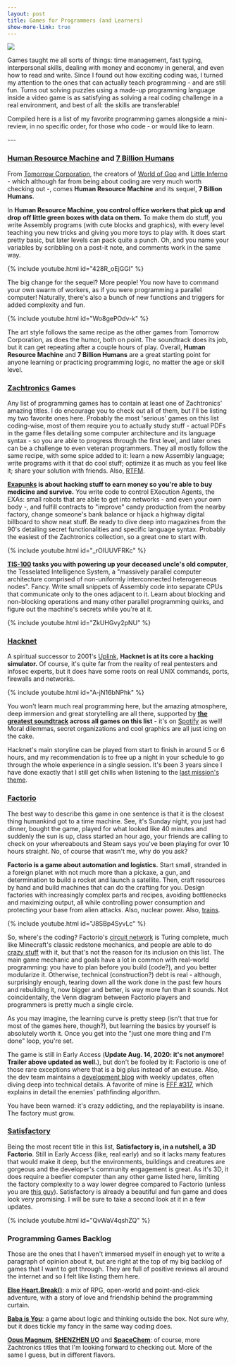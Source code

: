 ```yaml
---
layout: post
title: Games for Programmers (and Learners)
show-more-link: true
---
```


![]({{site.baseurl}}/images/games-for-programmers-and-learners/header.jpg)

Games taught me all sorts of things: time management, fast typing, interpersonal skills, dealing with money and economy in general, and even how to read and write. Since I found out how exciting coding was, I turned my attention to the ones that can actually teach programming - and are still fun. Turns out solving puzzles using a made-up programming language inside a video game is as satisfying as solving a real coding challenge in a real environment, and best of all: the skills are transferable!

Compiled here is a list of my favorite programming games alongside a mini-review, in no specific order, for those who code - or would like to learn.

<!--more--> ---

### [Human Resource Machine](https://store.steampowered.com/app/375820/) and [7 Billion Humans](https://store.steampowered.com/app/792100/)

From [Tomorrow Corporation](https://tomorrowcorporation.com/), the creators of [World of Goo](https://store.steampowered.com/app/22000/) and [Little Inferno](https://store.steampowered.com/app/221260/) - which although far from being about coding are very much worth checking out -, comes **Human Resource Machine** and its sequel, **7 Billion Humans**.

In **Human Resource Machine, you control office workers that pick up and drop off little green boxes with data on them.** To make them do stuff, you write Assembly programs (with cute blocks and graphics), with every level teaching you new tricks and giving you more toys to play with. It does start pretty basic, but later levels can pack quite a punch. Oh, and you name your variables by scribbling on a post-it note, and comments work in the same way.

{% include youtube.html id="428R_oEjGGI" %}

The big change for the sequel? More people! You now have to command your own swarm of workers, as if you were programming a parallel computer! Naturally, there's also a bunch of new functions and triggers for added complexity and fun.

{% include youtube.html id="Wo8gePOdv-k" %}

The art style follows the same recipe as the other games from Tomorrow Corporation, as does the humor, both on point. The soundtrack does its job, but it can get repeating after a couple hours of play. Overall, **Human Resource Machine** and **7 Billion Humans** are a great starting point for anyone learning or practicing programming logic, no matter the age or skill level.

### [Zachtronics](http://www.zachtronics.com/) Games

Any list of programming games has to contain at least one of Zachtronics' amazing titles. I do encourage you to check out all of them, but I'll be listing my two favorite ones here. Probably the most 'serious' games on this list coding-wise, most of them require you to actually study stuff - actual PDFs in the game files detailing some computer architecture and its language syntax - so you are able to progress through the first level, and later ones can be a challenge to even veteran programmers. They all mostly follow the same recipe, with some spice added to it: learn a new Assembly language; write programs with it that do cool stuff; optimize it as much as you feel like it; share your solution with friends. Also, [RTFM](http://www.readthefuckingmanual.com/).

**[Exapunks](https://store.steampowered.com/app/716490/) is about hacking stuff to earn money so you're able to buy medicine and survive.** You write code to control EXecution Agents, the EXAs: small robots that are able to get into networks - and even your own body -, and fulfill contracts to "improve" candy production from the nearby factory, change someone's bank balance or hijack a highway digital billboard to show neat stuff. Be ready to dive deep into magazines from the 90's detailing secret functionalities and specific language syntax. Probably the easiest of the Zachtronics collection, so a great one to start with.

{% include youtube.html id="_rOIUUVFRKc" %}

**[TIS-100](https://store.steampowered.com/app/370360/) tasks you with powering up your deceased uncle's old computer**, the Tesselated Intelligence System, a "massively parallel computer architecture comprised of non-uniformly interconnected heterogeneous nodes". Fancy. Write small snippets of Assembly code into separate CPUs that communicate only to the ones adjacent to it. Learn about blocking and non-blocking operations and many other parallel programming quirks, and figure out the machine's secrets while you're at it.

{% include youtube.html id="ZkUHGvy2pNU" %}

### [Hacknet](https://store.steampowered.com/app/365450/)

A spiritual successor to 2001's [Uplink](https://store.steampowered.com/app/1510/), **Hacknet is at its core a hacking simulator.** Of course, it's quite far from the reality of real pentesters and infosec experts, but it does have some roots on real UNIX commands, ports, firewalls and networks.

{% include youtube.html id="A-jN16bNPhk" %}

You won't learn much real programming here, but the amazing atmosphere, deep immersion and great storytelling are all there, supported by **[the greatest soundtrack](https://bossbattlerecords.bandcamp.com/album/hacknet) across all games on this list** - it's on [Spotify](https://open.spotify.com/album/6vKaTpEfIxe39EkoGlUv9i) as well! Moral dilemmas, secret organizations and cool graphics are all just icing on the cake.

Hacknet's main storyline can be played from start to finish in around 5 or 6 hours, and my recommendation is to free up a night in your schedule to go through the whole experience in a single session. It's been 3 years since I have done exactly that I still get chills when listening to the [last mission's theme](https://www.youtube.com/watch?v=qFfybn_W8Ak).

### [Factorio](https://store.steampowered.com/app/427520/)

The best way to describe this game in one sentence is that it is the closest thing humankind got to a time machine. See, it's Sunday night, you just had dinner, bought the game, played for what looked like 40 minutes and suddenly the sun is up, class started an hour ago, your friends are calling to check on your whereabouts and Steam says you've been playing for over 10 hours straight. No, of course that wasn't me, why do you ask?

**Factorio is a game about automation and logistics.** Start small, stranded in a foreign planet with not much more than a pickaxe, a gun, and determination to build a rocket and launch a satellite. Then, craft resources by hand and build machines that can do the crafting for you. Design factories with increasingly complex parts and recipes, avoiding bottlenecks and maximizing output, all while controlling power consumption and protecting your base from alien attacks. Also, nuclear power. Also, [trains](https://www.youtube.com/watch?v=hHkKJfcBXcw).

{% include youtube.html id="J8SBp4SyvLc" %}

So, where's the coding? Factorio's [circuit network](https://wiki.factorio.com/Circuit_network) is Turing complete, much like Minecraft's classic redstone mechanics, and people are able to do [crazy stuff](https://www.youtube.com/watch?v=7lVAFcDX4eM) with it, but that's not the reason for its inclusion on this list. The main game mechanic and goals have a lot in common with real-world programming: you have to plan before you build (code?), and you better modularize it. Otherwise, technical (construction?) debt is real - although, surprisingly enough, tearing down all the work done in the past few hours and rebuilding it, now bigger and better, is way more fun than it sounds. Not coincidentally, the Venn diagram between Factorio players and programmers is pretty much a single circle.

As you may imagine, the learning curve is pretty steep (isn't that true for most of the games here, though?), but learning the basics by yourself is absolutely worth it. Once you get into the "just one more thing and I'm done" loop, you're set.

The game is still in Early Access (**Update Aug. 14, 2020: it's not anymore! Trailer above updated as well.**), but don't be fooled by it: Factorio is one of those rare exceptions where that is a big plus instead of an excuse. Also, the dev team maintains a [development blog](https://factorio.com/blog/) with weekly updates, often diving deep into technical details. A favorite of mine is [FFF #317](https://factorio.com/blog/post/fff-317), which explains in detail the enemies' pathfinding algorithm.

You have been warned: it's crazy addicting, and the replayability is insane. The factory must grow.

### [Satisfactory](https://www.epicgames.com/store/product/satisfactory)

Being the most recent title in this list, **Satisfactory is, in a nutshell, a 3D Factorio**. Still in Early Access (like, real early) and so it lacks many features that would make it deep, but the environments, buildings and creatures are gorgeous and the developer's community engagement is great. As it's 3D, it does require a beefier computer than any other game listed here, limiting the factory complexity to a way lower degree compared to Factorio (unless you are [this guy](https://www.youtube.com/watch?v=Oh2oF-eZTD8)). Satisfactory is already a beautiful and fun game and does look very promising. I will be sure to take a second look at it in a few updates.

{% include youtube.html id="QvWaV4qshZQ" %}

### Programming Games Backlog

Those are the ones that I haven't immersed myself in enough yet to write a paragraph of opinion about it, but are right at the top of my big backlog of games that I want to get through. They are full of positive reviews all around the internet and so I felt like listing them here.

**[Else Heart.Break()](https://store.steampowered.com/app/400110/)**: a mix of RPG, open-world and point-and-click adventure, with a story of love and friendship behind the programming curtain.

**[Baba is You](https://store.steampowered.com/app/736260/)**: a game about logic and thinking outside the box. Not sure why, but it does tickle my fancy in the same way coding does.

**[Opus Magnum](https://store.steampowered.com/app/558990/)**, **[SHENZHEN I/O](https://store.steampowered.com/app/504210/)** and **[SpaceChem](https://store.steampowered.com/app/92800/)**: of course, more Zachtronics titles that I'm looking forward to checking out. More of the same I guess, but in different flavors.